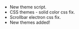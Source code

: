 - New theme script.
- CSS themes - solid color css fix.
- Scrollbar electron css fix.
- New themes added!
